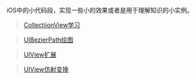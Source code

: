 iOS中的小代码段，实现一些小的效果或者是用于理解知识的小实例。

>[CollectiionView学习](https://github.com/FannCyii/CodeDemo/tree/master/Demo-CollectionView)


>[UIBezierPath绘图](https://github.com/FannCyii/CodeDemo/tree/master/Demo-BezierPath)


>[UIView扩展](https://github.com/FannCyii/CodeDemo/tree/master/Demo-View)

>[UIView仿射变换](https://github.com/FannCyii/CodeDemo/tree/master/Demo-View-affineTransform)